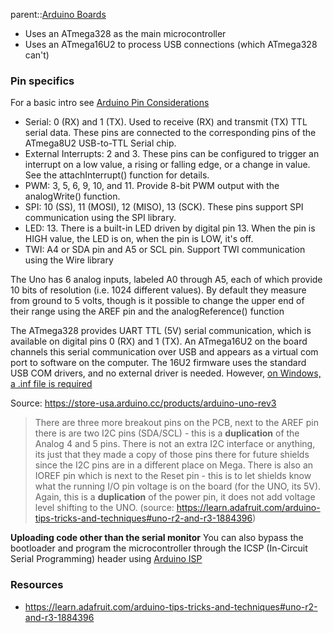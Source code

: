 parent::[Arduino Boards](Arduino%20Boards.md)

- Uses an ATmega328 as the main microcontroller
- Uses an ATmega16U2 to process USB connections (which ATmega328 can't)

### Pin specifics 
For a basic intro see [Arduino Pin Considerations](Arduino%20Pin%20Considerations.md)

-   Serial: 0 (RX) and 1 (TX). Used to receive (RX) and transmit (TX) TTL serial data. These pins are connected to the corresponding pins of the ATmega8U2 USB-to-TTL Serial chip.
-   External Interrupts: 2 and 3. These pins can be configured to trigger an interrupt on a low value, a rising or falling edge, or a change in value. See the attachInterrupt() function for details.
-   PWM: 3, 5, 6, 9, 10, and 11. Provide 8-bit PWM output with the analogWrite() function.
-   SPI: 10 (SS), 11 (MOSI), 12 (MISO), 13 (SCK). These pins support SPI communication using the SPI library.
-   LED: 13. There is a built-in LED driven by digital pin 13. When the pin is HIGH value, the LED is on, when the pin is LOW, it's off.
-   TWI: A4 or SDA pin and A5 or SCL pin. Support TWI communication using the Wire library

The Uno has 6 analog inputs, labeled A0 through A5, each of which provide 10 bits of resolution (i.e. 1024 different values). By default they measure from ground to 5 volts, though is it possible to change the upper end of their range using the AREF pin and the analogReference() function

The ATmega328 provides UART TTL (5V) serial communication, which is available on digital pins 0 (RX) and 1 (TX). An ATmega16U2 on the board channels this serial communication over USB and appears as a virtual com port to software on the computer. The 16U2 firmware uses the standard USB COM drivers, and no external driver is needed. However, [on Windows, a .inf file is required](https://www.arduino.cc/en/Guide/Windows#toc4)

Source: https://store-usa.arduino.cc/products/arduino-uno-rev3



>  There are three more breakout pins on the PCB, next to the AREF pin there is are two I2C pins (SDA/SCL) - this is a **duplication** of the Analog 4 and 5 pins. There is not an extra I2C interface or anything, its just that they made a copy of those pins there for future shields since the I2C pins are in a different place on Mega. There is also an IOREF pin which is next to the Reset pin - this is to let shields know what the running I/O pin voltage is on the board (for the UNO, its 5V). Again, this is a **duplication** of the power pin, it does not add voltage level shifting to the UNO. (source: https://learn.adafruit.com/arduino-tips-tricks-and-techniques#uno-r2-and-r3-1884396)

**Uploading code other than the serial monitor**
You can also bypass the bootloader and program the microcontroller through the ICSP (In-Circuit Serial Programming) header using [Arduino ISP](https://www.arduino.cc/en/Main/ArduinoISP)

### Resources
- https://learn.adafruit.com/arduino-tips-tricks-and-techniques#uno-r2-and-r3-1884396
